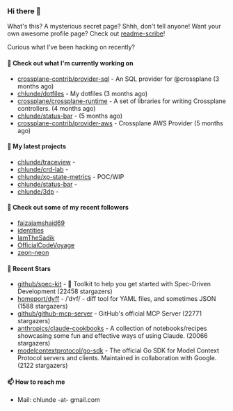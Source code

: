 ### Hi there 👋

What's this? A mysterious secret page? Shhh, don't tell anyone!
Want your own awesome profile page? Check out [readme-scribe](https://github.com/muesli/readme-scribe)!

Curious what I've been hacking on recently?

#### 👷 Check out what I'm currently working on

- [crossplane-contrib/provider-sql](https://github.com/crossplane-contrib/provider-sql) - An SQL provider for @crossplane (3 months ago)
- [chlunde/dotfiles](https://github.com/chlunde/dotfiles) - My dotfiles (3 months ago)
- [crossplane/crossplane-runtime](https://github.com/crossplane/crossplane-runtime) - A set of libraries for writing Crossplane controllers. (4 months ago)
- [chlunde/status-bar](https://github.com/chlunde/status-bar) -  (5 months ago)
- [crossplane-contrib/provider-aws](https://github.com/crossplane-contrib/provider-aws) - Crossplane AWS Provider (5 months ago)

#### 🌱 My latest projects

- [chlunde/traceview](https://github.com/chlunde/traceview) - 
- [chlunde/crd-lab](https://github.com/chlunde/crd-lab) - 
- [chlunde/xp-state-metrics](https://github.com/chlunde/xp-state-metrics) - POC/WIP
- [chlunde/status-bar](https://github.com/chlunde/status-bar) - 
- [chlunde/3dp](https://github.com/chlunde/3dp) - 



#### 👯 Check out some of my recent followers

- [faizajamshaid69](https://github.com/faizajamshaid69)
- [identities](https://github.com/identities)
- [IamTheSadik](https://github.com/IamTheSadik)
- [OfficialCodeVoyage](https://github.com/OfficialCodeVoyage)
- [zeon-neon](https://github.com/zeon-neon)

#### 🌟 Recent Stars

- [github/spec-kit](https://github.com/github/spec-kit) - 💫 Toolkit to help you get started with Spec-Driven Development (22458 stargazers)
- [homeport/dyff](https://github.com/homeport/dyff) - /ˈdʏf/ - diff tool for YAML files, and sometimes JSON (1588 stargazers)
- [github/github-mcp-server](https://github.com/github/github-mcp-server) - GitHub&#39;s official MCP Server (22771 stargazers)
- [anthropics/claude-cookbooks](https://github.com/anthropics/claude-cookbooks) - A collection of notebooks/recipes showcasing some fun and effective ways of using Claude. (20066 stargazers)
- [modelcontextprotocol/go-sdk](https://github.com/modelcontextprotocol/go-sdk) - The official Go SDK for Model Context Protocol servers and clients. Maintained in collaboration with Google. (2122 stargazers)

#### 📫 How to reach me

- Mail: chlunde -at- gmail.com
